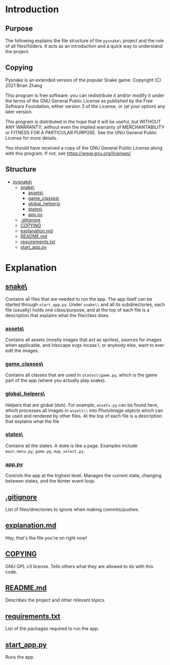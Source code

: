 # Introduction

## Purpose

The following explains the file structure of the `pysnake\` project and the role of all files/folders. It acts as an introduction and a quick way to understand the project.

## Copying

Pysnake is an extended version of the popular Snake game.
Copyright (C) 2021  Brian Zhang

This program is free software: you can redistribute it and/or modify
it under the terms of the GNU General Public License as published by
the Free Software Foundation, either version 3 of the License, or
(at your option) any later version.

This program is distributed in the hope that it will be useful,
but WITHOUT ANY WARRANTY; without even the implied warranty of
MERCHANTABILITY or FITNESS FOR A PARTICULAR PURPOSE.  See the
GNU General Public License for more details.

You should have received a copy of the GNU General Public License
along with this program.  If not, see <https://www.gnu.org/licenses/>

## Structure

* [pysnake\\](..\\pysnake\\)
    * [snake\\](snake\\)
        * [assets\\](snake\\assets\\)
        * [game_classes\\](snake\\game_classes\\)
        * [global_helpers\\](snake\\global_helpers\\)
        * [states\\](snake\\states\\)
        * [app.py](snake\\app.py)
    * [.gitignore](.gitignore)
    * [COPYING](COPYING)
    * [explanation.md](explanation.md)
    * [README.md](README.md)
    * [requirements.txt](requirements.txt)
    * [start_app.py](start_app.py)

# Explanation

## [snake\\](snake\\)
Contains all files that are needed to run the app. The app itself can be started through `start_app.py`. Under `snake\\` and all its subdirectories, each file (usually) holds one class/purpose, and at the top of each file is a description that explains what the file/class does.

### [assets\\](snake\\assets\\)
Contains all assets (mostly images that act as sprites), sources for images when applicable, and Inkscape svgs incase I, or anybody else, want to ever edit the images.

### [game_classes\\](snake\\game_classes\\)
Contains all classes that are used in `states\\game.py`, which is the game part of the app (where you actually play snake).

### [global_helpers\\](snake\\global_helpers\\)
Helpers that are global (duh). For example, `assets.py` can be found here, which processes all images in `assets\\` into PhotoImage objects which can be used and rendered by other files. At the top of each file is a description that explains what the file

### [states\\](snake\\states\\)
Contains all the states. A state is like a page. Examples include `main_menu.py`, `game.py`, `map_select.py`.

### [app.py](snake\\app.py)
Controls the app at the highest level. Manages the current state, changing between states, and the tkinter event loop.

## [.gitignore](.gitignore)
List of files/directories to ignore when making commits/pushes.

## [explanation.md](explanation.md)
Hey, that's the file you're on right now!

## [COPYING](COPYING)
GNU GPL v3 license. Tells others what they are allowed to do with this code.

## [README.md](README.md)
Describes the project and other relevant topics.

## [requirements.txt](requirements.txt)
List of the packages required to run the app.

## [start_app.py](start_app.py)
Runs the app.

